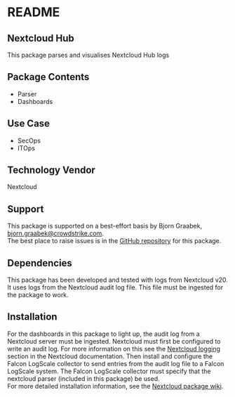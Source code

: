 
# README
## Nextcloud Hub
This package parses and visualises Nextcloud Hub logs

## Package Contents
* Parser
* Dashboards
## Use Case
* SecOps
* ITOps
## Technology Vendor
Nextcloud

## Support
This package is supported on a best-effort basis by Bjorn Graabek, bjorn.graabek@crowdstrike.com.  
The best place to raise issues is in the [GitHub repository](https://github.com/bgraabek/LogScale-Package-for-Nextcloud/issues) for this package.

## Dependencies
This package has been developed and tested with logs from Nextcloud v20.
It uses logs from the Nextcloud audit log file. This file must be ingested for the package to work.

## Installation
For the dashboards in this package to light up, the audit log from a Nextcloud server must be ingested. Nextcloud must first be configured to write an audit log. For more information on this see the [Nextcloud logging](https://docs.nextcloud.com/server/latest/admin_manual/configuration_server/logging_configuration.html) section in the Nextcloud documentation.
Then install and configure the Falcon LogScale collector to send entries from the audit log file to a Falcon LogScale system. The Falcon LogScale collector must specify that the nextcloud parser (included in this package) be used.  
For more detailed installation information, see the [Nextcloud package wiki](https://github.com/bgraabek/LogScale-Package-for-Nextcloud/wiki).
      
